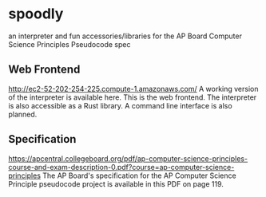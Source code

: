 # spoodly
an interpreter and fun accessories/libraries for the AP Board Computer Science Principles Pseudocode spec

## Web Frontend
http://ec2-52-202-254-225.compute-1.amazonaws.com/
A working version of the interpreter is available here.
This is the web frontend. The interpreter is also accessible as a Rust library.
A command line interface is also planned.

## Specification
https://apcentral.collegeboard.org/pdf/ap-computer-science-principles-course-and-exam-description-0.pdf?course=ap-computer-science-principles
The AP Board's specification for the AP Computer Science Principle pseudocode project is available in this PDF on page 119.

